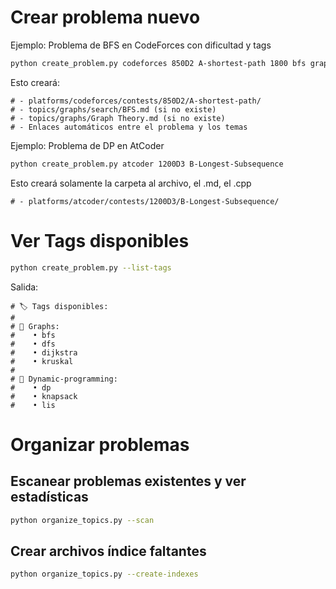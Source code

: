 # Crear problema nuevo

Ejemplo: Problema de BFS en CodeForces con dificultad y tags
```bash
python create_problem.py codeforces 850D2 A-shortest-path 1800 bfs graphs 
```

Esto creará:

```
# - platforms/codeforces/contests/850D2/A-shortest-path/
# - topics/graphs/search/BFS.md (si no existe)
# - topics/graphs/Graph Theory.md (si no existe)
# - Enlaces automáticos entre el problema y los temas
```

Ejemplo: Problema de DP en AtCoder 
```bash
python create_problem.py atcoder 1200D3 B-Longest-Subsequence
```

Esto creará solamente la carpeta al archivo, el .md, el .cpp

```
# - platforms/atcoder/contests/1200D3/B-Longest-Subsequence/
```

# Ver Tags disponibles
```bash
python create_problem.py --list-tags
```

Salida:
```
# 🏷️ Tags disponibles:
# 
# 📂 Graphs:
#    • bfs
#    • dfs  
#    • dijkstra
#    • kruskal
# 
# 📂 Dynamic-programming:
#    • dp
#    • knapsack
#    • lis
```

# Organizar problemas

## Escanear problemas existentes y ver estadísticas
```bash
python organize_topics.py --scan
```

## Crear archivos índice faltantes
```bash
python organize_topics.py --create-indexes
```
